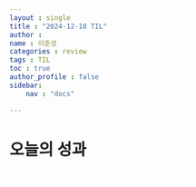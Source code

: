 ```yaml
---
layout : single
title : "2024-12-18 TIL"
author : 
name : 이준성
categories : review
tags : TIL
toc : true
author_profile : false
sidebar:
    nav : "docs"

---
```


# 오늘의 성과

<span style = "color:white; font-size:90%">오늘은 어제 했던 redis를 사용하는 방법을 찾아 보도록 하자. 
</span>


